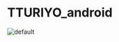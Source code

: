 # TTURIYO_android

![default](https://user-images.githubusercontent.com/26498433/40423596-0b9e8a14-5ece-11e8-9317-5503636e8620.png)
